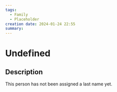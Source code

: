 ```yaml
---
tags:
  - Family
  - Placeholder
creation date: 2024-01-24 22:55
summary:
---
```

# Undefined

## Description

This person has not been assigned a last name yet.

